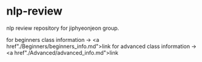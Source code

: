 # nlp-review
nlp review repository for jiphyeonjeon group.

for beginners class information -> <a href"./Beginners/beginners_info.md">link</a>
for advanced class information -> <a href"./Advanced/advanced_info.md">link</a>
